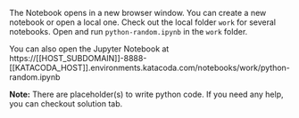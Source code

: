 The Notebook opens in a new browser window. You can create a new notebook or open a local one. Check out the local folder `work` for several notebooks. Open and run `python-random.ipynb` in the `work` folder.

You can also open the Jupyter Notebook at https://[[HOST_SUBDOMAIN]]-8888-[[KATACODA_HOST]].environments.katacoda.com/notebooks/work/python-random.ipynb

**Note:**
There are placeholder(s) to write python code. If you need any help, you can checkout solution tab.